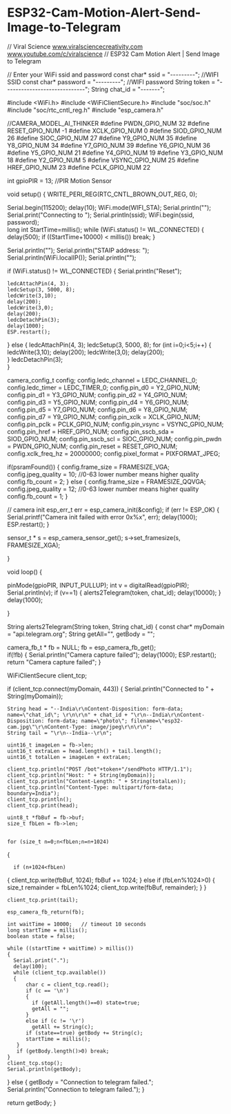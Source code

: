 # ESP32-Cam-Motion-Alert-Send-Image-to-Telegram


// Viral Science www.viralsciencecreativity.com www.youtube.com/c/viralscience
// ESP32 Cam Motion Alert | Send Image to Telegram

// Enter your WiFi ssid and password
const char* ssid     = "---------";   //WIFI SSID
const char* password = "---------";   //WIFI password
String token = "-----------------------------";
String chat_id = "-------";

#include <WiFi.h>
#include <WiFiClientSecure.h>
#include "soc/soc.h"
#include "soc/rtc_cntl_reg.h"
#include "esp_camera.h"

//CAMERA_MODEL_AI_THINKER
#define PWDN_GPIO_NUM     32
#define RESET_GPIO_NUM    -1
#define XCLK_GPIO_NUM      0
#define SIOD_GPIO_NUM     26
#define SIOC_GPIO_NUM     27
#define Y9_GPIO_NUM       35
#define Y8_GPIO_NUM       34
#define Y7_GPIO_NUM       39
#define Y6_GPIO_NUM       36
#define Y5_GPIO_NUM       21
#define Y4_GPIO_NUM       19
#define Y3_GPIO_NUM       18
#define Y2_GPIO_NUM        5
#define VSYNC_GPIO_NUM    25
#define HREF_GPIO_NUM     23
#define PCLK_GPIO_NUM     22

int gpioPIR = 13;   //PIR Motion Sensor

void setup()
{
  WRITE_PERI_REG(RTC_CNTL_BROWN_OUT_REG, 0);
  
  Serial.begin(115200);
  delay(10);
  WiFi.mode(WIFI_STA);
  Serial.println("");
  Serial.print("Connecting to ");
  Serial.println(ssid);
  WiFi.begin(ssid, password);  
  long int StartTime=millis();
  while (WiFi.status() != WL_CONNECTED) 
  {
    delay(500);
    if ((StartTime+10000) < millis()) break;
  } 

  Serial.println("");
  Serial.println("STAIP address: ");
  Serial.println(WiFi.localIP());
  Serial.println("");

  if (WiFi.status() != WL_CONNECTED) {
    Serial.println("Reset");
    
    ledcAttachPin(4, 3);
    ledcSetup(3, 5000, 8);
    ledcWrite(3,10);
    delay(200);
    ledcWrite(3,0);
    delay(200);    
    ledcDetachPin(3);
    delay(1000);
    ESP.restart();
  }
  else 
  {
    ledcAttachPin(4, 3);
    ledcSetup(3, 5000, 8);
    for (int i=0;i<5;i++) {
      ledcWrite(3,10);
      delay(200);
      ledcWrite(3,0);
      delay(200);    
    }
    ledcDetachPin(3);      
  }

  camera_config_t config;
  config.ledc_channel = LEDC_CHANNEL_0;
  config.ledc_timer = LEDC_TIMER_0;
  config.pin_d0 = Y2_GPIO_NUM;
  config.pin_d1 = Y3_GPIO_NUM;
  config.pin_d2 = Y4_GPIO_NUM;
  config.pin_d3 = Y5_GPIO_NUM;
  config.pin_d4 = Y6_GPIO_NUM;
  config.pin_d5 = Y7_GPIO_NUM;
  config.pin_d6 = Y8_GPIO_NUM;
  config.pin_d7 = Y9_GPIO_NUM;
  config.pin_xclk = XCLK_GPIO_NUM;
  config.pin_pclk = PCLK_GPIO_NUM;
  config.pin_vsync = VSYNC_GPIO_NUM;
  config.pin_href = HREF_GPIO_NUM;
  config.pin_sscb_sda = SIOD_GPIO_NUM;
  config.pin_sscb_scl = SIOC_GPIO_NUM;
  config.pin_pwdn = PWDN_GPIO_NUM;
  config.pin_reset = RESET_GPIO_NUM;
  config.xclk_freq_hz = 20000000;
  config.pixel_format = PIXFORMAT_JPEG;

  if(psramFound())
{
    config.frame_size = FRAMESIZE_VGA;
    config.jpeg_quality = 10;  //0-63 lower number means higher quality
    config.fb_count = 2;
  } 
else 
{
    config.frame_size = FRAMESIZE_QQVGA;
    config.jpeg_quality = 12;  //0-63 lower number means higher quality
    config.fb_count = 1;
  }
  
  // camera init
  esp_err_t err = esp_camera_init(&config);
  if (err != ESP_OK) 
{
    Serial.printf("Camera init failed with error 0x%x", err);
    delay(1000);
    ESP.restart();
  }

sensor_t * s = esp_camera_sensor_get();
 s->set_framesize(s, FRAMESIZE_XGA);  

}

void loop()
{
 
  pinMode(gpioPIR, INPUT_PULLUP);
  int v = digitalRead(gpioPIR);
  Serial.println(v);
  if (v==1)
  {
    alerts2Telegram(token, chat_id);
    delay(10000); 
  }
  delay(1000);  
  
}

String alerts2Telegram(String token, String chat_id) 
{
  const char* myDomain = "api.telegram.org";
  String getAll="", getBody = "";

  camera_fb_t * fb = NULL;
  fb = esp_camera_fb_get();  
  if(!fb) 
{
    Serial.println("Camera capture failed");
    delay(1000);
    ESP.restart();
    return "Camera capture failed";
  }  
  

WiFiClientSecure client_tcp;
  
  if (client_tcp.connect(myDomain, 443)) 
{
    Serial.println("Connected to " + String(myDomain));
    
    String head = "--India\r\nContent-Disposition: form-data; name=\"chat_id\"; \r\n\r\n" + chat_id + "\r\n--India\r\nContent-Disposition: form-data; name=\"photo\"; filename=\"esp32-cam.jpg\"\r\nContent-Type: image/jpeg\r\n\r\n";
    String tail = "\r\n--India--\r\n";

    uint16_t imageLen = fb->len;
    uint16_t extraLen = head.length() + tail.length();
    uint16_t totalLen = imageLen + extraLen;
  
    client_tcp.println("POST /bot"+token+"/sendPhoto HTTP/1.1");
    client_tcp.println("Host: " + String(myDomain));
    client_tcp.println("Content-Length: " + String(totalLen));
    client_tcp.println("Content-Type: multipart/form-data; boundary=India");
    client_tcp.println();
    client_tcp.print(head);
  
    uint8_t *fbBuf = fb->buf;
    size_t fbLen = fb->len;


    for (size_t n=0;n<fbLen;n=n+1024)
 {

      if (n+1024<fbLen) 
{
        client_tcp.write(fbBuf, 1024);
        fbBuf += 1024;
      }
      else if (fbLen%1024>0) 
{
        size_t remainder = fbLen%1024;
        client_tcp.write(fbBuf, remainder);
      }
    }  
    
    client_tcp.print(tail);
    
    esp_camera_fb_return(fb);
    
    int waitTime = 10000;   // timeout 10 seconds
    long startTime = millis();
    boolean state = false;
    
    while ((startTime + waitTime) > millis())
    {
      Serial.print(".");
      delay(100);      
      while (client_tcp.available()) 
      {
          char c = client_tcp.read();
          if (c == '\n') 
          {
            if (getAll.length()==0) state=true; 
            getAll = "";
          } 
          else if (c != '\r')
            getAll += String(c);
          if (state==true) getBody += String(c);
          startTime = millis();
       }
       if (getBody.length()>0) break;
    }
    client_tcp.stop();
    Serial.println(getBody);
  }
  else {
    getBody = "Connection to telegram failed.";
    Serial.println("Connection to telegram failed.");
  }
  
  return getBody;
}

